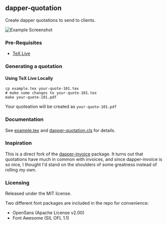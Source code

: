 ## dapper-quotation

Create dapper quotations to send to clients.

![Example Screenshot]()

### Pre-Requisites

- [TeX Live](https://www.tug.org/texlive/acquire-netinstall.html)

### Generating a quotation

#### Using TeX Live Locally

    cp example.tex your-quote-101.tex
    # make some changes to your-quote-101.tex
    make your-quote-101.pdf

Your quoteation will be created as `your-quote-101.pdf`

### Documentation

See [example.tex](example.tex) and [dapper-quotation.cls](dapper-quotation.cls) for details.

### Inspiration

This is a direct fork of the
[dapper-invoice](https://github.com/mkropat/dapper-invoice) package.  It
turns out that quotations have much in common with invoices, and since
dapper-invoice is so nice, I thought I'd stand on the shoulders of some
greatness instead of rolling my own.

### Licensing

Released under the MIT license.

Two different font packages are included in the repo for convenience:

- OpenSans (Apache License v2.00)
- Font Awesome (SIL OFL 1.1)
